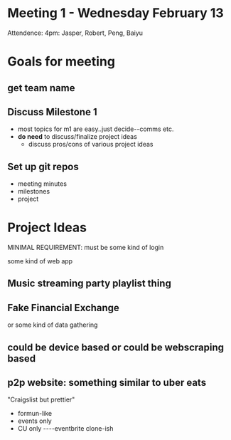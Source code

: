 # Meeting 1 - Wednesday February 13

Attendence: 4pm: Jasper, Robert, Peng, Baiyu

# Goals for meeting

## get team name

## Discuss Milestone 1
  - most topics for m1 are easy..just decide--comms etc.
  - **do need** to discuss/finalize project ideas
    - discuss pros/cons of various project ideas

## Set up git repos
   - meeting minutes
   - milestones
   - project

# Project Ideas

MINIMAL REQUIREMENT: must be some kind of login

some kind of web app

## Music streaming party playlist thing

## Fake Financial Exchange

or some kind of data gathering
## could be device based or could be webscraping based

## p2p website: something similar to uber eats
"Craigslist but prettier"
 - formun-like
 - events only
 - CU only ----eventbrite clone-ish
